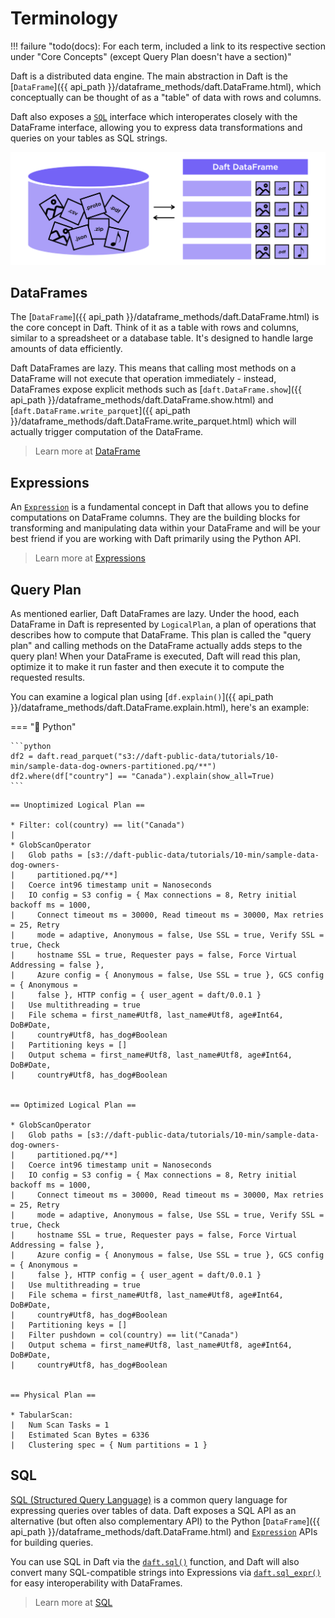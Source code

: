 # Terminology

!!! failure "todo(docs): For each term, included a link to its respective section under "Core Concepts" (except Query Plan doesn't have a section)"

Daft is a distributed data engine. The main abstraction in Daft is the [`DataFrame`]({{ api_path }}/dataframe_methods/daft.DataFrame.html), which conceptually can be thought of as a "table" of data with rows and columns.

Daft also exposes a [`SQL`](core_concepts.md#sql) interface which interoperates closely with the DataFrame interface, allowing you to express data transformations and queries on your tables as SQL strings.

![Daft python dataframes make it easy to load any data such as PDF documents, images, protobufs, csv, parquet and audio files into a table dataframe structure for easy querying](img/daft_diagram.png)

## DataFrames

The [`DataFrame`]({{ api_path }}/dataframe_methods/daft.DataFrame.html) is the core concept in Daft. Think of it as a table with rows and columns, similar to a spreadsheet or a database table. It's designed to handle large amounts of data efficiently.

Daft DataFrames are lazy. This means that calling most methods on a DataFrame will not execute that operation immediately - instead, DataFrames expose explicit methods such as [`daft.DataFrame.show`]({{ api_path }}/dataframe_methods/daft.DataFrame.show.html) and [`daft.DataFrame.write_parquet`]({{ api_path }}/dataframe_methods/daft.DataFrame.write_parquet.html) which will actually trigger computation of the DataFrame.

> Learn more at [DataFrame](core_concepts.md#dataframe)

## Expressions

An [`Expression`](api_docs/expressions.html) is a fundamental concept in Daft that allows you to define computations on DataFrame columns. They are the building blocks for transforming and manipulating data within your DataFrame and will be your best friend if you are working with Daft primarily using the Python API.

> Learn more at [Expressions](core_concepts.md#expressions)

## Query Plan

As mentioned earlier, Daft DataFrames are lazy. Under the hood, each DataFrame in Daft is represented by `LogicalPlan`, a plan of operations that describes how to compute that DataFrame. This plan is called the "query plan" and calling methods on the DataFrame actually adds steps to the query plan! When your DataFrame is executed, Daft will read this plan, optimize it to make it run faster and then execute it to compute the requested results.

You can examine a logical plan using [`df.explain()`]({{ api_path }}/dataframe_methods/daft.DataFrame.explain.html), here's an example:

=== "🐍 Python"

    ```python
    df2 = daft.read_parquet("s3://daft-public-data/tutorials/10-min/sample-data-dog-owners-partitioned.pq/**")
    df2.where(df["country"] == "Canada").explain(show_all=True)
    ```

```{title="Output"}
== Unoptimized Logical Plan ==

* Filter: col(country) == lit("Canada")
|
* GlobScanOperator
|   Glob paths = [s3://daft-public-data/tutorials/10-min/sample-data-dog-owners-
|     partitioned.pq/**]
|   Coerce int96 timestamp unit = Nanoseconds
|   IO config = S3 config = { Max connections = 8, Retry initial backoff ms = 1000,
|     Connect timeout ms = 30000, Read timeout ms = 30000, Max retries = 25, Retry
|     mode = adaptive, Anonymous = false, Use SSL = true, Verify SSL = true, Check
|     hostname SSL = true, Requester pays = false, Force Virtual Addressing = false },
|     Azure config = { Anonymous = false, Use SSL = true }, GCS config = { Anonymous =
|     false }, HTTP config = { user_agent = daft/0.0.1 }
|   Use multithreading = true
|   File schema = first_name#Utf8, last_name#Utf8, age#Int64, DoB#Date,
|     country#Utf8, has_dog#Boolean
|   Partitioning keys = []
|   Output schema = first_name#Utf8, last_name#Utf8, age#Int64, DoB#Date,
|     country#Utf8, has_dog#Boolean


== Optimized Logical Plan ==

* GlobScanOperator
|   Glob paths = [s3://daft-public-data/tutorials/10-min/sample-data-dog-owners-
|     partitioned.pq/**]
|   Coerce int96 timestamp unit = Nanoseconds
|   IO config = S3 config = { Max connections = 8, Retry initial backoff ms = 1000,
|     Connect timeout ms = 30000, Read timeout ms = 30000, Max retries = 25, Retry
|     mode = adaptive, Anonymous = false, Use SSL = true, Verify SSL = true, Check
|     hostname SSL = true, Requester pays = false, Force Virtual Addressing = false },
|     Azure config = { Anonymous = false, Use SSL = true }, GCS config = { Anonymous =
|     false }, HTTP config = { user_agent = daft/0.0.1 }
|   Use multithreading = true
|   File schema = first_name#Utf8, last_name#Utf8, age#Int64, DoB#Date,
|     country#Utf8, has_dog#Boolean
|   Partitioning keys = []
|   Filter pushdown = col(country) == lit("Canada")
|   Output schema = first_name#Utf8, last_name#Utf8, age#Int64, DoB#Date,
|     country#Utf8, has_dog#Boolean


== Physical Plan ==

* TabularScan:
|   Num Scan Tasks = 1
|   Estimated Scan Bytes = 6336
|   Clustering spec = { Num partitions = 1 }
```

## SQL

[SQL (Structured Query Language)](https://en.wikipedia.org/wiki/SQL) is a common query language for expressing queries over tables of data. Daft exposes a SQL API as an alternative (but often also complementary API) to the Python [`DataFrame`]({{ api_path }}/dataframe_methods/daft.DataFrame.html) and
[`Expression`](api_docs/expressions.html) APIs for building queries.

You can use SQL in Daft via the [`daft.sql()`](api_docs/sql.html#daft.sql) function, and Daft will also convert many SQL-compatible strings into Expressions via [`daft.sql_expr()`](api_docs/sql.html#daft.sql_expr) for easy interoperability with DataFrames.

> Learn more at [SQL](core_concepts.md#sql)
